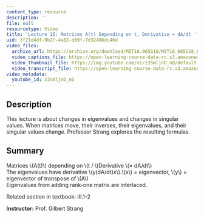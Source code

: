 ```yaml
---
content_type: resource
description: ''
file: null
resourcetype: Video
title: 'Lecture 15: Matrices A(t) Depending on t, Derivative = dA/dt '
uid: 3f21d4df-9b2f-4e82-d09f-7d32496dc46d
video_files:
  archive_url: https://archive.org/download/MIT18.065S18/MIT18_065S18_Lecture15_300k.mp4
  video_captions_file: https://open-learning-course-data-rc.s3.amazonaws.com/18-065-matrix-methods-in-data-analysis-signal-processing-and-machine-learning-spring-2018/3a1d6e9012be5679af1cb23a13c34bf3_z3SmljnD_nQ.vtt
  video_thumbnail_file: https://img.youtube.com/vi/z3SmljnD_nQ/default.jpg
  video_transcript_file: https://open-learning-course-data-rc.s3.amazonaws.com/18-065-matrix-methods-in-data-analysis-signal-processing-and-machine-learning-spring-2018/aa56e3ef8432ecf9d89c93d75efa05a1_z3SmljnD_nQ.pdf
video_metadata:
  youtube_id: z3SmljnD_nQ
---
```


Description
-----------

This lecture is about changes in eigenvalues and changes in singular values. When matrices move, their inverses, their eigenvalues, and their singular values change. Professor Strang explores the resulting formulas.

Summary
-------

Matrices \\(A(t)\\) depending on \\(t / \\)Derivative \\(= dA/dt\\)  
The eigenvalues have derivative \\(y(dA/dt)x\\).\\(x\\) = eigenvector, \\(y\\) = eigenvector of transpose of \\(A\\)  
Eigenvalues from adding rank-one matrix are interlaced.

Related section in textbook: III.1-2

**Instructor:** Prof. Gilbert Strang